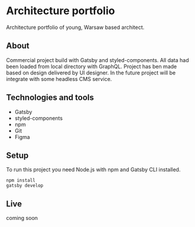 # Architecture portfolio
Architecture portfolio of young, Warsaw based architect.

## About
Commercial project build with Gatsby and styled-components. All data had been loaded from local directory with GraphQL.
Project has ben made based on design delivered by UI designer.
In the future project will be integrate with some headless CMS service.

## Technologies and tools
-   Gatsby
-   styled-components
-   npm
-   Git
-   Figma

## Setup
To run this project you need Node.js with npm and Gatsby CLI installed.

```
npm install
gatsby develop
```

## Live
coming soon
